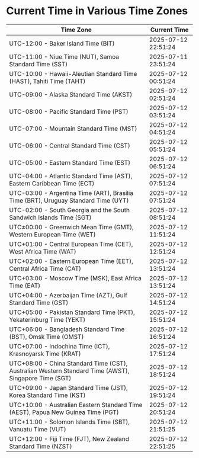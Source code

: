 # Current Time in Various Time Zones

| Time Zone | Current Time |
|-----------|--------------|
| UTC-12:00 - Baker Island Time (BIT) | 2025-07-12 22:51:24 |
| UTC-11:00 - Niue Time (NUT), Samoa Standard Time (SST) | 2025-07-11 23:51:24 |
| UTC-10:00 - Hawaii-Aleutian Standard Time (HAST), Tahiti Time (TAHT) | 2025-07-12 00:51:24 |
| UTC-09:00 - Alaska Standard Time (AKST) | 2025-07-12 02:51:24 |
| UTC-08:00 - Pacific Standard Time (PST) | 2025-07-12 03:51:24 |
| UTC-07:00 - Mountain Standard Time (MST) | 2025-07-12 04:51:24 |
| UTC-06:00 - Central Standard Time (CST) | 2025-07-12 05:51:24 |
| UTC-05:00 - Eastern Standard Time (EST) | 2025-07-12 06:51:24 |
| UTC-04:00 - Atlantic Standard Time (AST), Eastern Caribbean Time (ECT) | 2025-07-12 07:51:24 |
| UTC-03:00 - Argentina Time (ART), Brasília Time (BRT), Uruguay Standard Time (UYT) | 2025-07-12 07:51:24 |
| UTC-02:00 - South Georgia and the South Sandwich Islands Time (SGT) | 2025-07-12 08:51:24 |
| UTC±00:00 - Greenwich Mean Time (GMT), Western European Time (WET) | 2025-07-12 11:51:24 |
| UTC+01:00 - Central European Time (CET), West Africa Time (WAT) | 2025-07-12 12:51:24 |
| UTC+02:00 - Eastern European Time (EET), Central Africa Time (CAT) | 2025-07-12 13:51:24 |
| UTC+03:00 - Moscow Time (MSK), East Africa Time (EAT) | 2025-07-12 13:51:24 |
| UTC+04:00 - Azerbaijan Time (AZT), Gulf Standard Time (GST) | 2025-07-12 14:51:24 |
| UTC+05:00 - Pakistan Standard Time (PKT), Yekaterinburg Time (YEKT) | 2025-07-12 15:51:24 |
| UTC+06:00 - Bangladesh Standard Time (BST), Omsk Time (OMST) | 2025-07-12 16:51:24 |
| UTC+07:00 - Indochina Time (ICT), Krasnoyarsk Time (KRAT) | 2025-07-12 17:51:24 |
| UTC+08:00 - China Standard Time (CST), Australian Western Standard Time (AWST), Singapore Time (SGT) | 2025-07-12 18:51:24 |
| UTC+09:00 - Japan Standard Time (JST), Korea Standard Time (KST) | 2025-07-12 19:51:24 |
| UTC+10:00 - Australian Eastern Standard Time (AEST), Papua New Guinea Time (PGT) | 2025-07-12 20:51:24 |
| UTC+11:00 - Solomon Islands Time (SBT), Vanuatu Time (VUT) | 2025-07-12 21:51:25 |
| UTC+12:00 - Fiji Time (FJT), New Zealand Standard Time (NZST) | 2025-07-12 22:51:25 |
